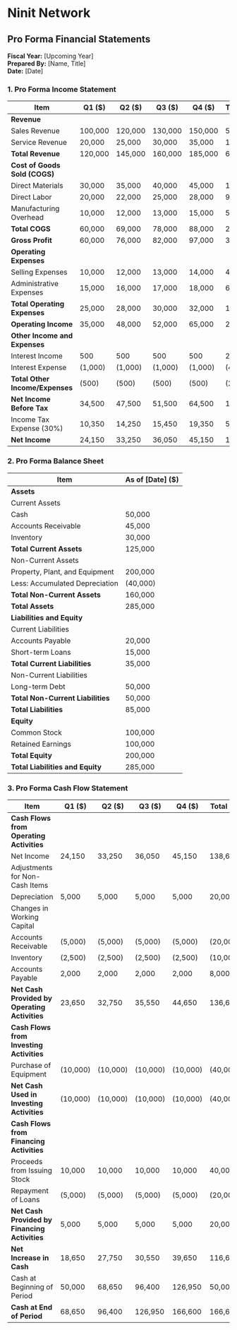 # Ninit Network

## Pro Forma Financial Statements

**Fiscal Year:** [Upcoming Year]  
**Prepared By:** [Name, Title]  
**Date:** [Date]

### 1. Pro Forma Income Statement

| **Item**                        | **Q1 ($)** | **Q2 ($)** | **Q3 ($)** | **Q4 ($)** | **Total ($)** |
| ------------------------------- | ---------- | ---------- | ---------- | ---------- | ------------- |
| **Revenue**                     |            |            |            |            |               |
| Sales Revenue                   | 100,000    | 120,000    | 130,000    | 150,000    | 500,000       |
| Service Revenue                 | 20,000     | 25,000     | 30,000     | 35,000     | 110,000       |
| **Total Revenue**               | 120,000    | 145,000    | 160,000    | 185,000    | 610,000       |
| **Cost of Goods Sold (COGS)**   |            |            |            |            |               |
| Direct Materials                | 30,000     | 35,000     | 40,000     | 45,000     | 150,000       |
| Direct Labor                    | 20,000     | 22,000     | 25,000     | 28,000     | 95,000        |
| Manufacturing Overhead          | 10,000     | 12,000     | 13,000     | 15,000     | 50,000        |
| **Total COGS**                  | 60,000     | 69,000     | 78,000     | 88,000     | 295,000       |
| **Gross Profit**                | 60,000     | 76,000     | 82,000     | 97,000     | 315,000       |
| **Operating Expenses**          |            |            |            |            |               |
| Selling Expenses                | 10,000     | 12,000     | 13,000     | 14,000     | 49,000        |
| Administrative Expenses         | 15,000     | 16,000     | 17,000     | 18,000     | 66,000        |
| **Total Operating Expenses**    | 25,000     | 28,000     | 30,000     | 32,000     | 115,000       |
| **Operating Income**            | 35,000     | 48,000     | 52,000     | 65,000     | 200,000       |
| **Other Income and Expenses**   |            |            |            |            |               |
| Interest Income                 | 500        | 500        | 500        | 500        | 2,000         |
| Interest Expense                | (1,000)    | (1,000)    | (1,000)    | (1,000)    | (4,000)       |
| **Total Other Income/Expenses** | (500)      | (500)      | (500)      | (500)      | (2,000)       |
| **Net Income Before Tax**       | 34,500     | 47,500     | 51,500     | 64,500     | 198,000       |
| Income Tax Expense (30%)        | 10,350     | 14,250     | 15,450     | 19,350     | 59,400        |
| **Net Income**                  | 24,150     | 33,250     | 36,050     | 45,150     | 138,600       |

### 2. Pro Forma Balance Sheet

|**Item**|**As of [Date] ($)**|
|---|---|
|**Assets**||
|Current Assets||
|Cash|50,000|
|Accounts Receivable|45,000|
|Inventory|30,000|
|**Total Current Assets**|125,000|
|Non-Current Assets||
|Property, Plant, and Equipment|200,000|
|Less: Accumulated Depreciation|(40,000)|
|**Total Non-Current Assets**|160,000|
|**Total Assets**|285,000|
|**Liabilities and Equity**||
|Current Liabilities||
|Accounts Payable|20,000|
|Short-term Loans|15,000|
|**Total Current Liabilities**|35,000|
|Non-Current Liabilities||
|Long-term Debt|50,000|
|**Total Non-Current Liabilities**|50,000|
|**Total Liabilities**|85,000|
|**Equity**||
|Common Stock|100,000|
|Retained Earnings|100,000|
|**Total Equity**|200,000|
|**Total Liabilities and Equity**|285,000|

### 3. Pro Forma Cash Flow Statement

|**Item**|**Q1 ($)**|**Q2 ($)**|**Q3 ($)**|**Q4 ($)**|**Total ($)**|
|---|---|---|---|---|---|
|**Cash Flows from Operating Activities**||||||
|Net Income|24,150|33,250|36,050|45,150|138,600|
|Adjustments for Non-Cash Items||||||
|Depreciation|5,000|5,000|5,000|5,000|20,000|
|Changes in Working Capital||||||
|Accounts Receivable|(5,000)|(5,000)|(5,000)|(5,000)|(20,000)|
|Inventory|(2,500)|(2,500)|(2,500)|(2,500)|(10,000)|
|Accounts Payable|2,000|2,000|2,000|2,000|8,000|
|**Net Cash Provided by Operating Activities**|23,650|32,750|35,550|44,650|136,600|
|**Cash Flows from Investing Activities**||||||
|Purchase of Equipment|(10,000)|(10,000)|(10,000)|(10,000)|(40,000)|
|**Net Cash Used in Investing Activities**|(10,000)|(10,000)|(10,000)|(10,000)|(40,000)|
|**Cash Flows from Financing Activities**||||||
|Proceeds from Issuing Stock|10,000|10,000|10,000|10,000|40,000|
|Repayment of Loans|(5,000)|(5,000)|(5,000)|(5,000)|(20,000)|
|**Net Cash Provided by Financing Activities**|5,000|5,000|5,000|5,000|20,000|
|**Net Increase in Cash**|18,650|27,750|30,550|39,650|116,600|
|Cash at Beginning of Period|50,000|68,650|96,400|126,950|50,000|
|**Cash at End of Period**|68,650|96,400|126,950|166,600|166,600|